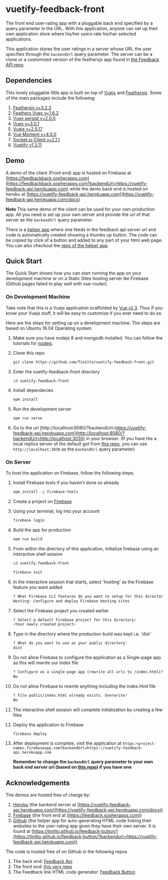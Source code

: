 # vuetify-feedback-front

The front end user-rating app with a pluggable back end specified by a query parameter in the URL. With this application, anyone can set up their own application store where his/her users rate his/her selected applications.

This application stores the user ratings in a server whose URL the user specifies through the ```backendUrl``` query parameter. The server can be a clone or a customized version of the feathersjs app found in [the Feedback API repo](https://github.com/Tinitto/feedback-api).

## Dependencies

This lovely pluggable little app is built on top of [Vuejs](https://vuejs.org/) and [Feathersjs](https://feathersjs.com/). Some of the main packages include the following:

1. [Feathersjs v+3.2.3](https://feathersjs.com)
2. [Feathers Vuex v+1.6.2](https://feathers-plus.github.io/v1/feathers-vuex/index.html)
3. [Vuex persist v+2.0.0](https://github.com/championswimmer/vuex-persist)
4. [Vuex v+3.0.1](https://vuex.vuejs.org/)
5. [Vuejs v+2.5.17](https://vuejs.org/)
6. [Vue Moment v+4.0.0](https://github.com/brockpetrie/vue-moment)
7. [Socket.io Client v+2.1.1](https://socket.io/)
8. [Vuetify v1.3.11](https://vuetifyjs.com/en/)

## Demo

A demo of the client (Front end) app is hosted on Firebase at [https://feedbackback.sopherapps.com](https://feedbackback.sopherapps.com?backendUrl=https://vuetify-feedback-api.herokuapp.com) while the demo back end is hosted on heroku at [https://vuetify-feedback-api.herokuapp.com](https://vuetify-feedback-api.herokuapp.com/docs)

__Note__
This same demo of the client can be used for your own production app. All you need is set up your own server and provide the url of that server as the ```backendUrl``` query parameter.

There is a [helper app](https://tinitto.github.io/feedback-button/) where one feeds in the feedback api server url and code is automatically created showing a thumbs up button. The code can be copied by click of a button and added to any part of your html web page. You can also checkout the [repo of the helper app](https://github.com/Tinitto/feedback-button).

## Quick Start

The Quick Start shows how you can start running the app on your development machine or on a Static Sites hosting server lke Firebase (Github pages failed to play well with vue-router).

### On Development Machine

Take note that this is a Vuejs application scaffolded by [Vue cli 3](https://cli.vuejs.org/). Thus if you know your Vuejs stuff, it will be easy to customize if you ever need to do so.

Here are the steps for setting up on a development machine. The steps are based on Ubuntu 16.04 Operating system.

1. Make sure you have nodejs 8 and mongodb installed. You can follow the tutorials for [nodejs](https://websiteforstudents.com/install-the-latest-node-js-and-nmp-packages-on-ubuntu-16-04-18-04-lts/).
2. Clone this repo

    ```bash
    git clone https://github.com/Tinitto/vuetify-feedback-front.git
    ```

3. Enter the vuetify-feedback-front directory

    ```bash
    cd vuetify-feedback-front
    ```

4. Install dependecies

    ```bash
    npm install
    ```

5. Run the development server

    ```bash
    npm run serve
    ```

6. Go to the url [http://localhost:8080/?backendUrl=https://vuetify-feedback-api.herokuapp.com](http://localhost:8080/?backendUrl=http://localhost:3030) in your browser. (If you have the a local replica server of the default got from [this repo](https://github.com/Tinitto/feedback-api), you can use ```http://localhost:3030``` as the ```backendUrl``` query parameter)

### On Server

To host the application on Firebase, follow the following steps.

1. Install Firebase tools if you haven't done so already

    ```bash
    npm install -g firebase-tools
    ```

2. Create a project on [Firebase](https://console.firebase.google.com/)

3. Using your terminal, log into your account

    ```bash
    firebase login
    ```
4. Build the app for production

    ```bash
    npm run build
    ```

5. From within the directory of this application, initialize firebase using an interactive shell session

    ```bash
    cd vuetify-feedback-front
    ```

    ```bash
    firebase init
    ```

6. In the interactive session that starts, select 'hosting' as the Firebase feature you want added

    ```bash
    ? What Firebase CLI features do you want to setup for this directory?
    Hosting: Configure and deploy Firebase Hosting sites
    ```

7. Select the Firebase project you created earlier

    ```bash
    ? Select a default Firebase project for this directory: 
    <Your newly created project>
    ```

8. Type in the directory where the production build was kept i.e. 'dist'

    ```bash
    ? What do you want to use as your public directory?
    dist
    ```

9. Do not allow Firebase to configure the application as a Single-page app as this will rewrite our index file

    ```bash
    ? Configure as a single-page app (rewrite all urls to /index.html)?
    No
    ```

10. Do not allow Firebase to rewrite anything including the index.html file

    ```bash
    ? File public/index.html already exists. Overwrite?
    No
    ```

11. The interactive shell session will complete initialization by creating a few files

12. Deploy the application to Firebase

    ```bash
    firebase deploy
    ```

13. After deployment is complete, visit the application at ```https:<project-name>.firebaseapp.com?backendUrl=https://vuetify-feedback-api.herokuapp.com```

    __Remember to change the ```backendUrl``` query parameter to your own back end server url (based on [this repo](https://github.com/Tinitto/feedback-api)) if you have one__

## Acknowledgements

The demos are hosted free of charge by:

1. [Heroku](https://heroku.com) (the backend server at [https://vuetify-feedback-api.herokuapp.com](https://vuetify-feedback-api.herokuapp.com/docs))
2. [Firebase](https://firebase.google.com) (the front end at (https://feedback.sopherapps.com))
3. [Github](https://github.com) (the helper app for auto-generating HTML code linking their websites to the user-rating app given they have their own server. It is found at [https://tinitto.github.io/feedback-button/](https://tinitto.github.io/feedback-button/?backendurl=https://vuetify-feedback-api.herokuapp.com))

The code is hosted free of on Github in the following repos

1. The back end: [Feedback Api](https://github.com/Tinitto/feedback-api)
2. The front end: [this very repo](https://github.com/vuetify-feedback-front)
3. The Feedback link HTML code generator: [Feedback Button](https://github.com/Tinitto/feedback-button)
